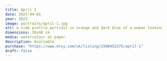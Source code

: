 ```yaml
---
title: April 1
date: 2023-04-01
year: 2023
image: portraits/april-1.jpg
alt: a side profile portrait in orange and dark blue of a woman looking to the left, head inclined
dimensions: 30x40 cm
media: watercolour on paper
description: Avaliable
purchase: "https://www.etsy.com/uk/listing/1508452275/april-1"
draft: false
---
```


